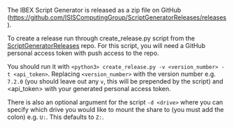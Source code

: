 The IBEX Script Generator is released as a zip file on GitHub (https://github.com/ISISComputingGroup/ScriptGeneratorReleases/releases).

To create a release run through create_release.py script from the [ScriptGeneratorReleases](https://github.com/ISISComputingGroup/ScriptGeneratorReleases) repo. For this script, you will need a GitHub personal access token with push access to the repo. 

You should run it with `<python3> create_release.py -v <version_number> -t <api_token>`. Replacing `<version_number>` with the version number e.g. `7.2.0` (you should leave out any `v`, this will be prepended by the script) and <api_token> with your generated personal access token.

There is also an optional argument for the script `-d <drive>` where you can specify which drive you would like to mount the share to (you must add the colon) e.g. `U:`. This defaults to `Z:`.